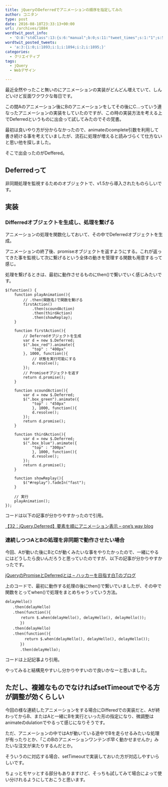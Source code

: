 ```yaml
---
title: jQueryのDeferredでアニメーションの順序を指定してみた
author: コニタン
type: post
date: 2016-08-18T23:33:13+00:00
url: /archives/1884
wordtwit_post_info:
  - 'O:8:"stdClass":13:{s:6:"manual";b:0;s:11:"tweet_times";s:1:"1";s:5:"delay";s:2:"15";s:7:"enabled";s:1:"1";s:10:"separation";i:60;s:7:"version";s:3:"3.7";s:14:"tweet_template";b:0;s:6:"status";i:2;s:6:"result";a:0:{}s:13:"tweet_counter";i:4;s:13:"tweet_log_ids";a:3:{i:0;i:1893;i:1;i:1894;i:2;i:1895;}s:9:"hash_tags";a:0:{}s:8:"accounts";a:1:{i:0;s:6:"skd_nw";}}'
wordtwit_posted_tweets:
  - 'a:3:{i:0;i:1893;i:1;i:1894;i:2;i:1895;}'
categories:
  - クリエイティブ
tags:
  - jQuery
  - Webデザイン

---
```

最近全然やったこと無いのにアニメーションの実装がどんどん増えていて、しんどいけど反面ワクワクな毎日です。

この間Aのアニメーション後にBのアニメーションをしてその後にC&#8230;っていう連なったアニメーションの実装をしていたのですが、この時の実装方法を考える上でDeferredというものに出会って試してみたのでその覚書。

最初は良いやり方が分からなかったので、animateのcomplete引数を利用して書き続ける事を考えていましたが、流石に処理が増えると読みづらくて仕方ないと思い他を探しました。
  
そこで出会ったのがDeffered。

## Deferredって

非同期処理を監視するためのオブジェクトで、v1.5から導入されたものらしいです。

## 実装

### Differredオブジェクトを生成し、処理を繋げる

アニメーションの処理を関数化しておいて、その中でDeferredオブジェクトを生成。
  
アニメーションの終了後、promiseオブジェクトを返すようにする。これが返ってきた事を監視して次に繋げるという全体の動きを管理する関数も用意するって感じ。

処理を繋げるときは、最初に動作させるものにthen()で繋いでいく感じみたいです。

    $(function() {
        function playAnimation(){
            // .then(関数名)で関数を繋げる
            firstAction()
                .then(scoundAction)
                .then(thirdAction)
                .then(showReplay);
        }
    
        function firstAction(){
            // Deferredオブジェクトを生成
            var d = new $.Deferred;
            $(".box_red").animate({
                "top" : "400px"
            }, 1000, function(){
                // 状態を実行可能にする
                d.resolve();
            });
            // Promiseオブジェクトを返す
            return d.promise();
        }
    
        function scoundAction(){
            var d = new $.Deferred;        
            $(".box_green").animate({
                "top" : "450px"
                }, 1000, function(){
                d.resolve();
            });
            return d.promise();
        }
    
        function thirdAction(){
            var d = new $.Deferred;
            $(".box_blue").animate({
                "top" : "300px"
                }, 1000, function(){
                d.resolve();
            });
            return d.promise();
        }
    
        function showReplay(){
            $("#replay").fadeIn("fast");
        }
    
        // 実行
        playAnimation();
    });
    

コードは以下の記事が分かりやすかったので引用。
  
[【32：jQuery.Deferred】要素を順にアニメーション表示 &#8211; one&#8217;s way blog][1]

### 連続しつつAとBの処理を非同期で動作させたい場合

今回、Aが動いた後にBとCが動くみたいな事をやりたかったので、一緒にやるにはどうしたら良いんだろうと思っていたのですが、以下の記事が分かりやすかったです。

[jQueryのPromiseとDeferredとは &#8211; ハッカーを目指す白Tのブログ][2]

上のコードで、最初に動作する処理の後にthen()で繋いでいましたが、その中で関数をとってwhen()で処理をまとめちゃうっていう方法。

    delayHello()
    　　.then(delayHello)
    　　.then(function(){
      　　　return $.when(delayHello(), delayHello(), delayHello());
    　　　　})
    　　.then(delayHello)
    　　.then(function(){
      　　　　return $.when(delayHello(), delayHello(), delayHello());
    　　　　})
    　　　　.then(delayHello);
    

コードは上記記事より引用。

やってみると結構見やすいし分かりやすいので良いかなーと思いました。

## ただし、複雑なものでなければsetTimeoutでやる方が調整が効くらしい

今回の様な連続したアニメーションをする場合にDifferedでの実装だと、Aが終わってからB、またはAと一緒にBを実行といった形の指定になり、微調整はanimateのdulationでやるって感じになりそうです。

ただ、アニメーションの中ではAが動いている途中でBを走らせるみたいな処理が有ったりとか、「このBのアニメーションワンテンポ早く動かせませんか」みたいな注文が来たりするんだとか。
  
そういうのに対応する場合、setTimeoutで実装しておいた方が対応しやすいらしいです。

ちょっとモヤッとする部分もありますけど、そっちも試してみて場合によって使い分けれるようにしておこうと思います。

 [1]: http://onesway.hatenablog.com/entry/deferred
 [2]: http://beck23.hatenablog.com/entry/2014/11/08/022842